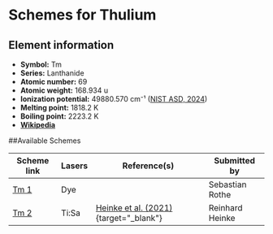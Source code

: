 # Schemes for Thulium

## Element information

- **Symbol:** Tm
- **Series:** Lanthanide
- **Atomic number:** 69
- **Atomic weight:** 168.934 u
- **Ionization potential:**  49880.570 cm⁻¹ ([NIST ASD, 2024](https://www.nist.gov/pml/atomic-spectra-database))
- **Melting point:** 1818.2 K
- **Boiling point:** 2223.2 K
- [**Wikipedia**](https://en.wikipedia.org/wiki/Thulium)

##Available Schemes

|       Scheme link       | Lasers |                                    Reference(s)                                     |  Submitted by   |
| ----------------------- | ------ | ----------------------------------------------------------------------------------- | --------------- |
| [Tm 1](../tm/tm-001.md) | Dye    |                                                                                     | Sebastian Rothe |
| [Tm 2](../tm/tm-002.md) | Ti:Sa  | [Heinke et al. (2021)](https://doi.org/10.3389%2Ffmed.2021.712374){target="_blank"} | Reinhard Heinke |
